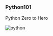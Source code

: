 ### Python101
Python Zero to Hero

<img src="https://media3.giphy.com/media/coxQHKASG60HrHtvkt/giphy.gif" alt ="python">
